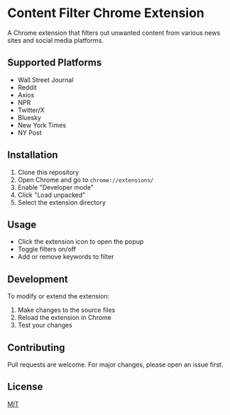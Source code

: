 # Content Filter Chrome Extension

A Chrome extension that filters out unwanted content from various news sites and social media platforms.

## Supported Platforms
- Wall Street Journal
- Reddit
- Axios
- NPR
- Twitter/X
- Bluesky
- New York Times
- NY Post

## Installation
1. Clone this repository
2. Open Chrome and go to `chrome://extensions/`
3. Enable "Developer mode"
4. Click "Load unpacked"
5. Select the extension directory

## Usage
- Click the extension icon to open the popup
- Toggle filters on/off
- Add or remove keywords to filter

## Development
To modify or extend the extension:
1. Make changes to the source files
2. Reload the extension in Chrome
3. Test your changes

## Contributing
Pull requests are welcome. For major changes, please open an issue first.

## License
[MIT](https://choosealicense.com/licenses/mit/) 